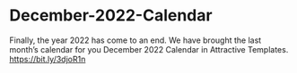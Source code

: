 # December-2022-Calendar
Finally, the year 2022 has come to an end. We have brought the last month’s calendar for you December 2022 Calendar in Attractive Templates. https://bit.ly/3djoR1n
